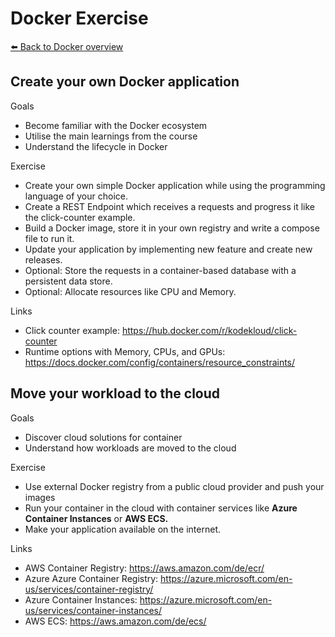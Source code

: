 # Docker Exercise
[⬅️ Back to Docker overview](docker.md)

## Create your own Docker application

Goals
* Become familiar with the Docker ecosystem
* Utilise the main learnings from the course
* Understand the  lifecycle in Docker

Exercise
* Create your own simple Docker application while using the programming language of your choice.
* Create a REST Endpoint which receives a requests and progress it like the click-counter example. 
* Build a Docker image, store it in your own registry and write a compose file to run it.
* Update your application by implementing new feature and create new releases.
* Optional: Store the requests in a container-based database with a persistent data store. 
* Optional: Allocate resources like CPU and Memory. 

Links
* Click counter example: https://hub.docker.com/r/kodekloud/click-counter
* Runtime options with Memory, CPUs, and GPUs: https://docs.docker.com/config/containers/resource_constraints/

## Move your workload to the cloud

Goals
* Discover cloud solutions for container
* Understand how workloads are moved to the cloud

Exercise
* Use external Docker registry from a public cloud provider and push your images
* Run your container in the cloud with container services like **Azure Container Instances** or **AWS ECS.**
* Make your application available on the internet. 


Links
* AWS Container Registry: https://aws.amazon.com/de/ecr/
* Azure Azure Container Registry: https://azure.microsoft.com/en-us/services/container-registry/
* Azure Container Instances: https://azure.microsoft.com/en-us/services/container-instances/
* AWS ECS: https://aws.amazon.com/de/ecs/